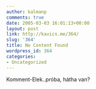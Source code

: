 ```yaml
---
author: kalmanp
comments: true
date: 2005-03-03 16:01:13+00:00
layout: post
link: http://kavics.me/364/
slug: '364'
title: No Content Found
wordpress_id: 364
categories:
- Uncategorized
---
```


Komment-Elek..próba, hátha van?
